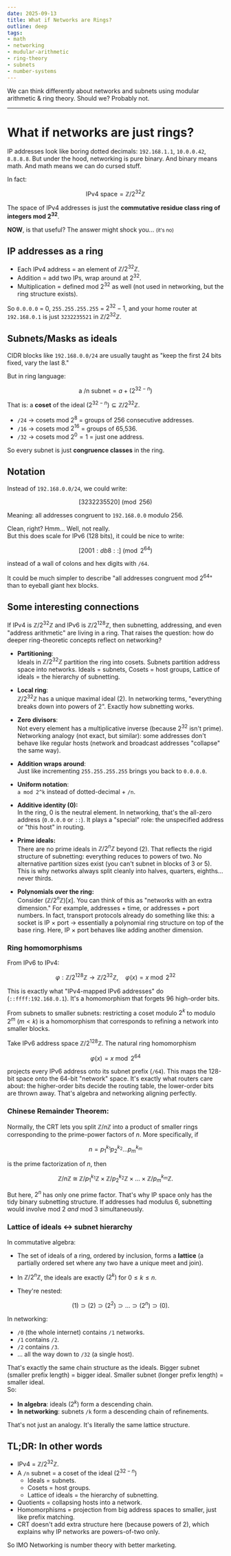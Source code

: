```yaml
---
date: 2025-09-13
title: What if Networks are Rings?
outline: deep
tags:
- math
- networking
- mudular-arithmetic
- ring-theory
- subnets
- number-systems
---
```

We can think differently about networks and subnets using modular arithmetic & ring theory. Should we? Probably not.

---

# What if networks are just rings?

IP addresses look like boring dotted decimals: `192.168.1.1`, `10.0.0.42`, `8.8.8.8`. But under the hood, networking is pure binary. And binary means math. And math means we can do cursed stuff.

In fact:

$$
\text{IPv4 space} = \mathbb{Z}/2^{32}\mathbb{Z}
$$

The space of IPv4 addresses is just the **commutative residue class ring of integers mod $2^{32}$**.

**NOW**, is that useful? The answer might shock you... <small>(it's no)</small>

## IP addresses as a ring

* Each IPv4 address = an element of $\mathbb{Z}/2^{32}\mathbb{Z}$.
* Addition = add two IPs, wrap around at $2^{32}$.
* Multiplication = defined mod $2^{32}$ as well (not used in networking, but the ring structure exists).

So `0.0.0.0` = 0, `255.255.255.255` = $2^{32}-1$, and your home router at `192.168.0.1` is just `3232235521` in $\mathbb{Z}/2^{32}\mathbb{Z}$.

## Subnets/Masks as ideals

CIDR blocks like `192.168.0.0/24` are usually taught as "keep the first 24 bits fixed, vary the last 8."

But in ring language:

$$
\text{a /n subnet} = a + (2^{32-n})
$$

That is: a **coset** of the ideal $(2^{32-n}) \subseteq \mathbb{Z}/2^{32}\mathbb{Z}$.

* `/24` → cosets mod $2^{8}$ = groups of 256 consecutive addresses.
* `/16` → cosets mod $2^{16}$ = groups of 65,536.
* `/32` → cosets mod $2^{0}=1$ = just one address.

So every subnet is just **congruence classes** in the ring.

## Notation

Instead of `192.168.0.0/24`, we could write:

$$
[3232235520] \pmod{256}
$$

Meaning: all addresses congruent to `192.168.0.0` modulo 256.

Clean, right? Hmm... Well, not really.<br>
But this does scale for IPv6 (128 bits), it could be nice to write:

$$
[2001:db8::] \pmod{2^{64}}
$$

instead of a wall of colons and hex digits with `/64`.

It could be much simpler to describe "all addresses congruent mod $2^{64}$" than to eyeball giant hex blocks.


## Some interesting connections

If IPv4 is $\mathbb{Z}/2^{32}\mathbb{Z}$ and IPv6 is $\mathbb{Z}/2^{128}\mathbb{Z}$, then subnetting, addressing, and even "address arithmetic" are living in a ring. That raises the question: how do deeper ring-theoretic concepts reflect on networking?

* **Partitioning**: <br>
Ideals in $\mathbb{Z}/2^{32}\mathbb{Z}$ partition the ring into cosets. Subnets partition address space into networks. Ideals = subnets, Cosets = host groups, Lattice of ideals = the hierarchy of subnetting.

* **Local ring**: <br>
$\mathbb{Z}/2^{32}\mathbb{Z}$ has a unique maximal ideal $(2)$. In networking terms, "everything breaks down into powers of 2". Exactly how subnetting works.

* **Zero divisors**: <br>
Not every element has a multiplicative inverse (because $2^{32}$ isn't prime). Networking analogy (not exact, but similar): some addresses don't behave like regular hosts (network and broadcast addresses "collapse" the same way).

* **Addition wraps around**: <br>
Just like incrementing `255.255.255.255` brings you back to `0.0.0.0`.

* **Uniform notation**: <br>
`a mod 2^k` instead of dotted-decimal + `/n`.

* **Additive identity (0):** <br>
In the ring, $0$ is the neutral element. In networking, that's the all-zero address (`0.0.0.0` or `::`). It plays a "special" role: the unspecified address or "this host" in routing.

* **Prime ideals:** <br>
There are no prime ideals in $\mathbb{Z}/2^{n}\mathbb{Z}$ beyond $(2)$. That reflects the rigid structure of subnetting: everything reduces to powers of two. No alternative partition sizes exist (you can't subnet in blocks of 3 or 5). This is why networks always split cleanly into halves, quarters, eighths... never thirds.

* **Polynomials over the ring:** <br>
Consider $(\mathbb{Z}/2^{n}\mathbb{Z})[x]$. You can think of this as "networks with an extra dimension." For example, addresses + time, or addresses + port numbers. In fact, transport protocols already do something like this: a socket is IP × port → essentially a polynomial ring structure on top of the base ring. Here, IP × port behaves like adding another dimension.

### Ring homomorphisms

From IPv6 to IPv4:

$$
\varphi: \mathbb{Z}/2^{128}\mathbb{Z} \to \mathbb{Z}/2^{32}\mathbb{Z}, \quad \varphi(x) = x \bmod 2^{32}
$$

This is exactly what "IPv4-mapped IPv6 addresses" do (`::ffff:192.168.0.1`). It's a homomorphism that forgets 96 high-order bits.

From subnets to smaller subnets: restricting a coset modulo $2^k$ to modulo $2^m$ ($m<k$) is a homomorphism that corresponds to refining a network into smaller blocks.

Take IPv6 address space $\mathbb{Z}/2^{128}\mathbb{Z}$. The natural ring homomorphism

$$
\varphi(x) = x \bmod 2^{64}
$$

projects every IPv6 address onto its subnet prefix (`/64`). This maps the 128-bit space onto the 64-bit "network" space. It's exactly what routers care about: the higher-order bits decide the routing table, the lower-order bits are thrown away. That's algebra and networking aligning perfectly.

### Chinese Remainder Theorem:

Normally, the CRT lets you split $\mathbb{Z}/n\mathbb{Z}$ into a product of smaller rings corresponding to the prime-power factors of $n$. More specifically, if

$$
n = p_1^{k_1} p_2^{k_2} \dots p_m^{k_m}
$$

is the prime factorization of $n$, then

$$
\mathbb{Z}/n\mathbb{Z} \;\cong\; \mathbb{Z}/p_1^{k_1}\mathbb{Z} \;\times\; \mathbb{Z}/p_2^{k_2}\mathbb{Z} \;\times\; \dots \;\times\; \mathbb{Z}/p_m^{k_m}\mathbb{Z}.
$$

But here, $2^n$ has only one prime factor. That's why IP space only has the tidy binary subnetting structure. If addresses had modulus $6$, subnetting would involve mod 2 *and* mod 3 simultaneously.

### Lattice of ideals ↔ subnet hierarchy

In commutative algebra:

* The set of ideals of a ring, ordered by inclusion, forms a **lattice** (a partially ordered set where any two have a unique meet and join).
* In $\mathbb{Z}/2^n\mathbb{Z}$, the ideals are exactly $(2^k)$ for $0 \leq k \leq n$.
* They're nested:

  $$
  (1) \supset (2) \supset (2^2) \supset \dots \supset (2^n) \supset (0).
  $$

In networking:

* `/0` (the whole internet) contains `/1` networks.
* `/1` contains `/2`.
* `/2` contains `/3`.
* ... all the way down to `/32` (a single host).

That's exactly the same chain structure as the ideals. Bigger subnet (smaller prefix length) = bigger ideal. Smaller subnet (longer prefix length) = smaller ideal. <br>
So:
* **In algebra**: ideals $(2^k)$ form a descending chain.
* **In networking**: subnets `/k` form a descending chain of refinements.

That's not just an analogy. It's literally the same lattice structure.

## TL;DR: In other words

* IPv4 = $\mathbb{Z}/2^{32}\mathbb{Z}$.
* A `/n` subnet = a coset of the ideal $(2^{32-n})$
  * Ideals = subnets.
  * Cosets = host groups.
  * Lattice of ideals = the hierarchy of subnetting.
* Quotients = collapsing hosts into a network.
* Homomorphisms = projection from big address spaces to smaller, just like prefix matching.
* CRT doesn't add extra structure here (because powers of 2), which explains why IP networks are powers-of-two only.

So IMO Networking is number theory with better marketing.
